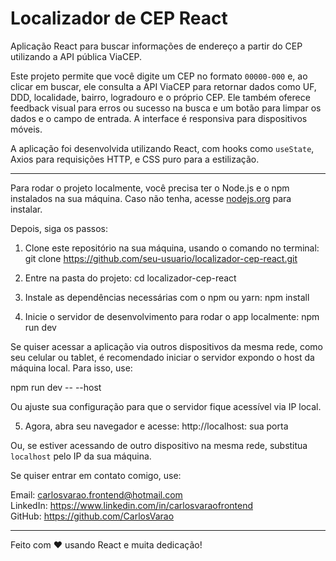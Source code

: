 # Localizador de CEP React

Aplicação React para buscar informações de endereço a partir do CEP utilizando a API pública ViaCEP.

Este projeto permite que você digite um CEP no formato `00000-000` e, ao clicar em buscar, ele consulta a API ViaCEP para retornar dados como UF, DDD, localidade, bairro, logradouro e o próprio CEP. Ele também oferece feedback visual para erros ou sucesso na busca e um botão para limpar os dados e o campo de entrada. A interface é responsiva para dispositivos móveis.

A aplicação foi desenvolvida utilizando React, com hooks como `useState`, Axios para requisições HTTP, e CSS puro para a estilização.

---

Para rodar o projeto localmente, você precisa ter o Node.js e o npm instalados na sua máquina. Caso não tenha, acesse [nodejs.org](https://nodejs.org) para instalar.

Depois, siga os passos:

1. Clone este repositório na sua máquina, usando o comando no terminal:
   git clone https://github.com/seu-usuario/localizador-cep-react.git

2. Entre na pasta do projeto:
   cd localizador-cep-react

3. Instale as dependências necessárias com o npm ou yarn:
   npm install

4. Inicie o servidor de desenvolvimento para rodar o app localmente:
   npm run dev

Se quiser acessar a aplicação via outros dispositivos da mesma rede, como seu celular ou tablet, é recomendado iniciar o servidor expondo o host da máquina local. Para isso, use:

npm run dev -- --host

Ou ajuste sua configuração para que o servidor fique acessível via IP local.

5. Agora, abra seu navegador e acesse:
   http://localhost: sua porta

Ou, se estiver acessando de outro dispositivo na mesma rede, substitua `localhost` pelo IP da sua máquina.

Se quiser entrar em contato comigo, use:

Email: carlosvarao.frontend@hotmail.com  
LinkedIn: https://www.linkedin.com/in/carlosvaraofrontend  
GitHub: https://github.com/CarlosVarao

---

Feito com ❤️ usando React e muita dedicação!
